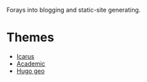 Forays into blogging and static-site generating.

# Themes

- [Icarus][1]
- [Academic][2]
- [Hugo geo][3]

[1]:http://themes.gohugo.io/hugo-icarus/
[2]:http://themes.gohugo.io/academic/
[3]:http://themes.gohugo.io/hugo-geo/
